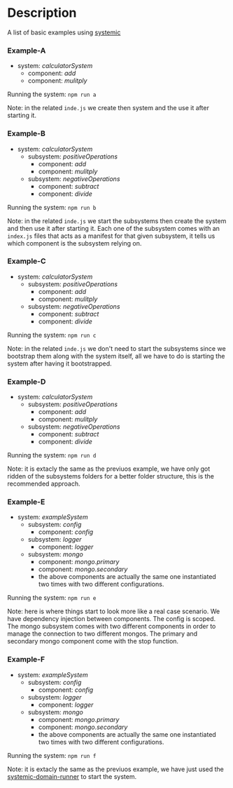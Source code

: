 # Description

A list of basic examples using [systemic](https://www.npmjs.com/package/systemic)


### Example-A

- system: _calculatorSystem_
  - component: _add_
  - component: _mulitply_

Running the system: `npm run a`

Note: in the related `inde.js` we create then system and the use it after starting it.


### Example-B

- system: _calculatorSystem_
  - subsystem: _positiveOperations_
    - component: _add_
    - component: _mulitply_
  - subsystem: _negativeOperations_
    - component: _subtract_
    - component: _divide_

Running the system: `npm run b`

Note: in the related `inde.js` we start the subsystems then create the system and then use it after starting it. Each one of the subsystem comes with an `index.js` files that acts as a manifest for that given subsystem, it tells us which component is the subsystem relying on.


### Example-C

- system: _calculatorSystem_
  - subsystem: _positiveOperations_
    - component: _add_
    - component: _mulitply_
  - subsystem: _negativeOperations_
    - component: _subtract_
    - component: _divide_

Running the system: `npm run c`

Note: in the related `inde.js` we don't need to start the subsystems since we bootstrap them along with the system itself, all we have to do is starting the system after having it bootstrapped. 


### Example-D

- system: _calculatorSystem_
  - subsystem: _positiveOperations_
    - component: _add_
    - component: _mulitply_
  - subsystem: _negativeOperations_
    - component: _subtract_
    - component: _divide_

Running the system: `npm run d`

Note: it is extacly the same as the previuos example, we have only got ridden of the subsystems folders for a better folder structure, this is the recommended approach. 


### Example-E

- system: _exampleSystem_
  - subsystem: _config_
    - component: _config_
  - subsystem: _logger_
    - component: _logger_
  - subsystem: _mongo_
    - component: _mongo.primary_
    - component: _mongo.secondary_
    - the above components are actually the same one instantiated two times with two different configurations.

Running the system: `npm run e`

Note: here is where things start to look more like a real case scenario. We have dependency injection between components. The config is scoped. The mongo subsystem comes with two different components in order to manage the connection to two different mongos. The primary and secondary mongo component come with the stop function.


### Example-F

- system: _exampleSystem_
  - subsystem: _config_
    - component: _config_
  - subsystem: _logger_
    - component: _logger_
  - subsystem: _mongo_
    - component: _mongo.primary_
    - component: _mongo.secondary_
    - the above components are actually the same one instantiated two times with two different configurations.

Running the system: `npm run f`

Note: it is extacly the same as the previuos example, we have just used the [systemic-domain-runner](https://www.npmjs.com/package/systemic-domain-runner) to start the system. 